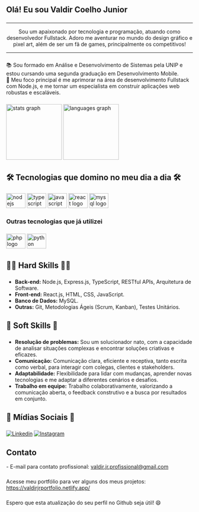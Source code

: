 ## Olá! Eu sou Valdir Coelho Junior

###

<hr><p align="center">Sou um apaixonado por tecnologia e programação, atuando como desenvolvedor Fullstack. Adoro me aventurar no mundo do design gráfico e pixel art, além de ser um fã de games, principalmente os competitivos!</p><hr>

###

<p align="left">📚 Sou formado em Análise e Desenvolvimento de Sistemas pela UNIP e estou cursando uma segunda graduação em Desenvolvimento Mobile. 
<br>🎯 Meu foco principal é me aprimorar na área de desenvolvimento Fullstack com Node.js, e me tornar um especialista em construir aplicações web robustas e escaláveis. </p>

###

<div align="left">
  <img src="https://github-readme-stats.vercel.app/api?username=Valdir-coelho-jr&hide_title=false&hide_rank=false&show_icons=true&include_all_commits=true&count_private=true&disable_animations=false&theme=dracula&locale=en&hide_border=false&order=1" height="150" alt="stats graph"  />
  <img src="https://github-readme-stats.vercel.app/api/top-langs?username=Valdir-coelho-jr&locale=en&hide_title=false&layout=compact&card_width=320&langs_count=5&theme=dracula&hide_border=false&order=2" height="150" alt="languages graph"  />
</div>

###

<h2 align="left">🛠 Tecnologias que domino no meu dia a dia 🛠</h2>

###

<div align="left">
  <img src="https://cdn.jsdelivr.net/gh/devicons/devicon/icons/nodejs/nodejs-plain-wordmark.svg" height="40" width="52" alt="nodejs logo"  /> 
  <img src="https://cdn.jsdelivr.net/gh/devicons/devicon/icons/typescript/typescript-original.svg" height="40" width="52" alt="typescript logo"  />
  <img src="https://cdn.jsdelivr.net/gh/devicons/devicon/icons/javascript/javascript-original.svg" height="40" width="52" alt="javascript logo"  />
  <img src="https://cdn.jsdelivr.net/gh/devicons/devicon/icons/react/react-original.svg" height="40" width="52" alt="react logo"  />
  <img src="https://cdn.jsdelivr.net/gh/devicons/devicon/icons/mysql/mysql-original.svg" height="40" width="52" alt="mysql logo"  />
</div>

###

<h3 align="left">Outras tecnologias que já utilizei</h3>

###

<div align="left">
  <img src="https://cdn.jsdelivr.net/gh/devicons/devicon/icons/php/php-original.svg" height="40" width="52" alt="php logo"  />
  <img src="https://cdn.jsdelivr.net/gh/devicons/devicon/icons/python/python-original.svg" height="40" width="52" alt="python logo"  />
</div>

###

<h2 align="left">👨‍💻 Hard Skills 👨‍💻</h2>

###

* **Back-end:** Node.js, Express.js, TypeScript, RESTful APIs, Arquitetura de Software.
* **Front-end:** React.js, HTML, CSS, JavaScript.
* **Banco de Dados:** MySQL.
* **Outras:**  Git, Metodologias Ágeis (Scrum, Kanban), Testes Unitários.

###

<h2 align="left">🤝 Soft Skills 🤝</h2>

###

* **Resolução de problemas:** Sou um solucionador nato, com a capacidade de analisar situações complexas e encontrar soluções criativas e eficazes.
* **Comunicação:** Comunicação clara, eficiente e receptiva, tanto escrita como verbal, para interagir com colegas, clientes e stakeholders.
* **Adaptabilidade:** Flexibilidade para lidar com mudanças, aprender novas tecnologias e me adaptar a diferentes cenários e desafios.
* **Trabalho em equipe:**  Trabalho colaborativamente, valorizando a comunicação aberta, o feedback construtivo e a busca por resultados em conjunto.

###

<h2 align="left">💬  Mídias Sociais  💬</h2>

###

[![Linkedin](https://img.shields.io/badge/LinkedIn-0077B5?style=for-the-badge&logo=linkedin&logoColor=white)](https://www.linkedin.com/in/valdircoelhojr/)
[![Instagram](https://img.shields.io/badge/Instagram-E4405F?style=for-the-badge&logo=instagram&logoColor=white)](https://www.instagram.com/valdircoelhojr/)

###

<h2>Contato</h2>
- E-mail para contato profissional: <a href="mailto:valdir.jr.profissional@gmail.com">valdir.jr.profissional@gmail.com</a> 

###

<p>Acesse meu portfólio para ver alguns dos meus projetos: <a href="https://valdirjrportfolio.netlify.app/">https://valdirjrportfolio.netlify.app/</a></p>

###

Espero que esta atualização do seu perfil no Github seja útil! 😄 

